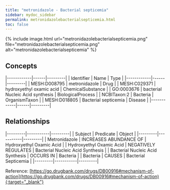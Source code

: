 ```yaml
---
title: "metronidazole - Bacterial septicemia"
sidebar: mydoc_sidebar
permalink: metronidazolebacterialsepticemia.html
toc: false 
---
```


{% include image.html url="metronidazolebacterialsepticemia.png" file="metronidazolebacterialsepticemia.png" alt="metronidazolebacterialsepticemia" %}

## Concepts

|------------|------|---------|
| Identifier | Name | Type    |
|------------|------|---------|
| MESH:D008795 | metronidazole | Drug |
| MESH:C029371 | hydroxyethyl oxamic acid | ChemicalSubstance |
| GO:0003676 | bacterial Nucleic Acid synthesis | BiologicalProcess |
| NCBITaxon:2 | Bacteria | OrganismTaxon |
| MESH:D018805 | Bacterial septicemia | Disease |
|------------|------|---------|

## Relationships

|---------|-----------|---------|
| Subject | Predicate | Object  |
|---------|-----------|---------|
| Metronidazole | INCREASES ABUNDANCE OF | Hydroxyethyl Oxamic Acid |
| Hydroxyethyl Oxamic Acid | NEGATIVELY REGULATES | Bacterial Nucleic Acid Synthesis |
| Bacterial Nucleic Acid Synthesis | OCCURS IN | Bacteria |
| Bacteria | CAUSES | Bacterial Septicemia |
|---------|-----------|---------|

Reference: [https://go.drugbank.com/drugs/DB00916#mechanism-of-action](https://go.drugbank.com/drugs/DB00916#mechanism-of-action){:target="_blank"}